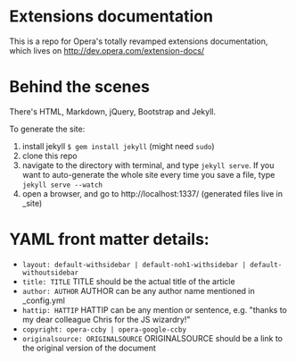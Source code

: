 # Extensions documentation

This is a repo for Opera's totally revamped extensions documentation, which lives on http://dev.opera.com/extension-docs/

# Behind the scenes

There's HTML, Markdown, jQuery, Bootstrap and Jekyll.

To generate the site:

1. install jekyll `$ gem install jekyll` (might need `sudo`)
2. clone this repo
3. navigate to the directory with terminal, and type `jekyll serve`. If you want to auto-generate the whole site every time you save a file, type `jekyll serve --watch`
4. open a browser, and go to http://localhost:1337/ (generated files live in _site)


# YAML front matter details:

* `layout: default-withsidebar | default-noh1-withsidebar | default-withoutsidebar`
* `title: TITLE` TITLE should be the actual title of the article
* `author: AUTHOR` AUTHOR can be any author name mentioned in _config.yml
* `hattip: HATTIP` HATTIP can be any mention or sentence, e.g. "thanks to my dear colleague Chris for the JS wizardry!"
* `copyright: opera-ccby | opera-google-ccby`
* `originalsource: ORIGINALSOURCE` ORIGINALSOURCE should be a link to the original version of the document